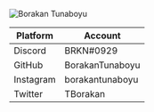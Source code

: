 ![Borakan Tunaboyu](https://i.imgur.com/KEAqJyV.png)

| Platform | Account |
| ------ | ------ |
| Discord | BRKN#0929 |
| GitHub | BorakanTunaboyu |
| Instagram | borakantunaboyu |
| Twitter | TBorakan |
